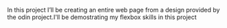 In this project I’ll be creating an entire web page from a design provided by the odin project.I'll be demostrating my flexbox skills in this project
